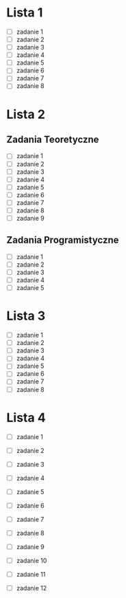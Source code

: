 # Lista 1
- [ ] zadanie 1
- [ ] zadanie 2
- [ ] zadanie 3
- [ ] zadanie 4
- [ ] zadanie 5
- [ ] zadanie 6
- [ ] zadanie 7
- [ ] zadanie 8

# Lista 2
## Zadania Teoretyczne
- [ ] zadanie 1
- [ ] zadanie 2
- [ ] zadanie 3
- [ ] zadanie 4
- [ ] zadanie 5
- [ ] zadanie 6
- [ ] zadanie 7
- [ ] zadanie 8
- [ ] zadanie 9

## Zadania Programistyczne
- [ ] zadanie 1
- [ ] zadanie 2
- [ ] zadanie 3
- [ ] zadanie 4
- [ ] zadanie 5

# Lista 3
- [ ] zadanie 1
- [ ] zadanie 2
- [ ] zadanie 3
- [ ] zadanie 4
- [ ] zadanie 5
- [ ] zadanie 6
- [ ] zadanie 7
- [ ] zadanie 8

# Lista 4
- [ ] zadanie 1
- [ ] zadanie 2
- [ ] zadanie 3
- [ ] zadanie 4
- [ ] zadanie 5
- [ ] zadanie 6
- [ ] zadanie 7
- [ ] zadanie 8
- [ ] zadanie 9
- [ ] zadanie 10
- [ ] zadanie 11
- [ ] zadanie 12

